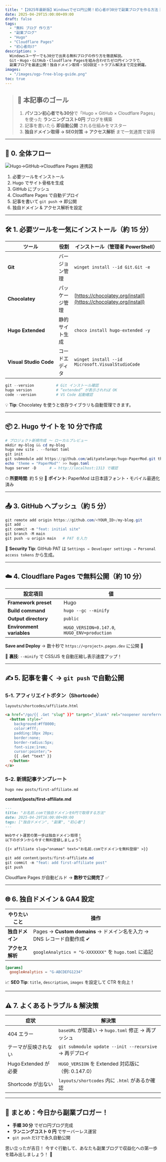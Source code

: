 ```yaml
---
title: "【2025年最新版】Windowsでゼロ円公開！初心者が30分で副業ブログを作る方法｜無料ブログの作り方"
date: 2025-04-29T15:00:00+09:00
draft: false
tags:
  - "無料 ブログ 作り方"
  - "副業ブログ"
  - "Hugo"
  - "Cloudflare Pages"
  - "初心者向け"
description: >
  Windowsユーザーでも30分で出来る無料ブログの作り方を徹底解説。
  Git・Hugo・GitHub・Cloudflare Pagesを組み合わせたゼロ円インフラで、
  副業ブログを最速公開！独自ドメイン取得・SEO設定・トラブル解決まで完全網羅。
images:
  - "/images/ogp-free-blog-guide.png"
toc: true
---
```


> ## 🎯 本記事のゴール
>
> 1. **パソコン初心者でも30分**で「Hugo × GitHub × Cloudflare Pages」を使った **ランニングコスト0円** ブログを構築
> 2. 記事を書いたら **即自動公開** される仕組みをマスター
> 3. **独自ドメイン取得 → SEO対策 → アクセス解析** まで一気通貫で習得

---

## 🚀 0. 全体フロー

![Hugo→GitHub→Cloudflare Pages 連携図](/images/hugo-github-cfpages-flow.png)

1. 必要ツールをインストール
2. Hugo でサイト骨格を生成
3. GitHub にプッシュ
4. Cloudflare Pages で自動デプロイ
5. 記事を書いて `git push` → 即公開
6. 独自ドメイン & アクセス解析を設定

---

## 🛠 1. 必要ツールを一気にインストール（約 15 分）

| ツール                    | 役割      | インストール（管理者 PowerShell）                                           |
| ---------------------- | ------- | ---------------------------------------------------------------- |
| **Git**                | バージョン管理 | `winget install --id Git.Git -e`                                 |
| **Chocolatey**         | パッケージ管理 | [https://chocolatey.org/install](https://chocolatey.org/install) |
| **Hugo Extended**      | 静的サイト生成 | `choco install hugo-extended -y`                                 |
| **Visual Studio Code** | コードエディタ | `winget install --id Microsoft.VisualStudioCode`                 |

```powershell
git --version          # Git インストール確認
hugo version           # “extended” が表示されれば OK
code --version         # VS Code 起動確認
```

💡 **Tip**: Chocolatey を使うと依存ライブラリも自動管理できます。

---

## 📦 2. Hugo サイトを 10 分で作成

```powershell
# プロジェクト新規作成 〜 ローカルプレビュー
mkdir my-blog && cd my-blog
hugo new site . --format toml
git init
git submodule add https://github.com/adityatelange/hugo-PaperMod.git themes/PaperMod
echo 'theme = "PaperMod"' >> hugo.toml
hugo server -D      # ⇒ http://localhost:1313 で確認
```

⏱ **所要時間**: 約 5 分
📱 **ポイント**: PaperMod は日本語フォント・モバイル最適化済み

---

## 📤 3. GitHub へプッシュ（約 5 分）

```powershell
git remote add origin https://github.com/<YOUR_ID>/my-blog.git
git add .
git commit -m "feat: initial site"
git branch -M main
git push -u origin main   # PAT を入力
```

🔐 **Security Tip**: GitHub PAT は
`Settings → Developer settings → Personal access tokens` から生成。

---

## ☁️ 4. Cloudflare Pages で無料公開（約 10 分）

| 設定項目                      | 値                                             |
| ------------------------- | --------------------------------------------- |
| **Framework preset**      | Hugo                                          |
| **Build command**         | `hugo --gc --minify`                          |
| **Output directory**      | `public`                                      |
| **Environment variables** | `HUGO_VERSION=0.147.0`, `HUGO_ENV=production` |

**Save and Deploy** → 数十秒で `https://<project>.pages.dev` に公開 🎉

🚀 **裏技**: `--minify` で CSS/JS を自動圧縮し表示速度アップ！

---

## ✍️ 5. 記事を書く → `git push` で自動公開

### 5‑1. アフィリエイトボタン（Shortcode）

`layouts/shortcodes/affiliate.html`

```html
<a href="/go/{{ .Get "slug" }}" target="_blank" rel="noopener noreferrer">
  <button style="
    background:#ff8000;
    color:#fff;
    padding:10px 20px;
    border:none;
    border-radius:5px;
    font-size:1rem;
    cursor:pointer;">
    {{ .Get "text" }}
  </button>
</a>
```

### 5‑2. 新規記事テンプレート

```bash
hugo new posts/first-affiliate.md
```

**content/posts/first-affiliate.md**

```markdown
---
title: "お名前.comで独自ドメインを0円で取得する方法"
date: 2025-04-29T16:00:00+09:00
tags: ["独自ドメイン", "副業", "初心者"]
---

Webサイト運営の第一歩は独自ドメイン取得！  
以下のボタンから今すぐ無料登録しましょう👇

{{< affiliate slug="onamae" text="お名前.comでドメインを無料登録" >}}
```

```powershell
git add content/posts/first-affiliate.md
git commit -m "feat: add first-affiliate post"
git push
```

Cloudflare Pages が自動ビルド → **数秒で公開完了** ✅

---

## 🌐 6. 独自ドメイン & GA4 設定

| やりたいこと     | 操作                                                     |
| ---------- | ------------------------------------------------------ |
| **独自ドメイン** | Pages → **Custom domains** → ドメイン名を入力 → DNS レコード自動作成 ✔ |
| **アクセス解析** | `googleAnalytics = "G-XXXXXXX"` を `hugo.toml` に追記      |

```toml
[params]
  googleAnalytics = "G-ABCDEFG1234"
```

📈 **SEO Tip**: `title`, `description`, `images` を設定して CTR を向上！

---

## ⚠️ 7. よくあるトラブル & 解決策

| 症状                | 解決策                                               |
| ----------------- | ------------------------------------------------- |
| 404 エラー           | `baseURL` が間違い → `hugo.toml` 修正 → 再プッシュ           |
| テーマが反映されない        | `git submodule update --init --recursive` → 再デプロイ |
| Hugo Extended が必要 | `HUGO_VERSION` を Extended 対応版に（例: 0.147.0）        |
| Shortcode が出ない    | `layouts/shortcodes` 内に `.html` があるか確認            |

---

## 🎉 まとめ：今日から副業ブロガー！

* **手順 30 分** でゼロ円ブログ完成
* **ランニングコスト 0 円** でサーバーレス運営
* `git push` だけで永久自動公開

思い立ったが吉日！ 今すぐ行動して、あなたも副業ブログで収益化への第一歩を踏み出しましょう！ 🚀
